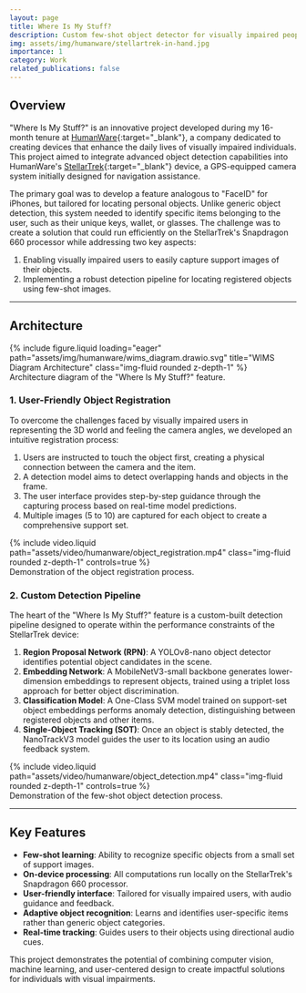 ```yaml
---
layout: page
title: Where Is My Stuff?
description: Custom few-shot object detector for visually impaired people
img: assets/img/humanware/stellartrek-in-hand.jpg
importance: 1
category: Work
related_publications: false
---
```


## Overview

"Where Is My Stuff?" is an innovative project developed during my 16-month tenure at [HumanWare](https://www.humanware.com/en-canada/home){:target="_blank"}, a company dedicated to creating devices that enhance the daily lives of visually impaired individuals. This project aimed to integrate advanced object detection capabilities into HumanWare's [StellarTrek](https://store.humanware.com/hca/stellartrek.html){:target="_blank"} device, a GPS-equipped camera system initially designed for navigation assistance.

The primary goal was to develop a feature analogous to "FaceID" for iPhones, but tailored for locating personal objects. Unlike generic object detection, this system needed to identify specific items belonging to the user, such as their unique keys, wallet, or glasses. The challenge was to create a solution that could run efficiently on the StellarTrek's Snapdragon 660 processor while addressing two key aspects:

1. Enabling visually impaired users to easily capture support images of their objects.
2. Implementing a robust detection pipeline for locating registered objects using few-shot images.

---

## Architecture

<div class="row">
    <div class="col-sm mt-3 mt-md-0">
        {% include figure.liquid loading="eager" path="assets/img/humanware/wims_diagram.drawio.svg" title="WIMS Diagram Architecture" class="img-fluid rounded z-depth-1" %}
    </div>
</div>
<div class="caption">
    Architecture diagram of the "Where Is My Stuff?" feature.
</div>

### 1. User-Friendly Object Registration

To overcome the challenges faced by visually impaired users in representing the 3D world and feeling the camera angles, we developed an intuitive registration process:

1. Users are instructed to touch the object first, creating a physical connection between the camera and the item.
2. A detection model aims to detect overlapping hands and objects in the frame.
3. The user interface provides step-by-step guidance through the capturing process based on real-time model predictions.
4. Multiple images (5 to 10) are captured for each object to create a comprehensive support set.

<div class="row justify-content-center">
    <div class="col-md-8 text-center">
        {% include video.liquid path="assets/video/humanware/object_registration.mp4" class="img-fluid rounded z-depth-1" controls=true %}
    </div>
</div>
<div class="caption">
    Demonstration of the object registration process.
</div>

### 2. Custom Detection Pipeline

The heart of the "Where Is My Stuff?" feature is a custom-built detection pipeline designed to operate within the performance constraints of the StellarTrek device:

1. **Region Proposal Network (RPN)**: A YOLOv8-nano object detector identifies potential object candidates in the scene.
2. **Embedding Network**: A MobileNetV3-small backbone generates lower-dimension embeddings to represent objects, trained using a triplet loss approach for better object discrimination.
3. **Classification Model**: A One-Class SVM model trained on support-set object embeddings performs anomaly detection, distinguishing between registered objects and other items.
4. **Single-Object Tracking (SOT)**: Once an object is stably detected, the NanoTrackV3 model guides the user to its location using an audio feedback system.

<div class="row justify-content-center">
    <div class="col-md-8 text-center">
        {% include video.liquid path="assets/video/humanware/object_detection.mp4" class="img-fluid rounded z-depth-1" controls=true %}
    </div>
</div>
<div class="caption">
    Demonstration of the few-shot object detection process.
</div>

---

## Key Features

- **Few-shot learning**: Ability to recognize specific objects from a small set of support images.
- **On-device processing**: All computations run locally on the StellarTrek's Snapdragon 660 processor.
- **User-friendly interface**: Tailored for visually impaired users, with audio guidance and feedback.
- **Adaptive object recognition**: Learns and identifies user-specific items rather than generic object categories.
- **Real-time tracking**: Guides users to their objects using directional audio cues.

This project demonstrates the potential of combining computer vision, machine learning, and user-centered design to create impactful solutions for individuals with visual impairments.
